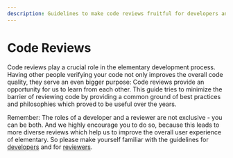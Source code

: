 ```yaml
---
description: Guidelines to make code reviews fruitful for developers and reviewers alike.
---
```


# Code Reviews

Code reviews play a crucial role in the elementary development process. Having other people verifying your code not only improves the overall code quality, they serve an even bigger purpose: Code reviews provide an opportunity for us to learn from each other. This guide tries to minimize the barrier of reviewing code by providing a common ground of best practices and philosophies which proved to be useful over the years.

Remember: The roles of a developer and a reviewer are not exclusive - you can be both. And we highly encourage you to do so, because this leads to more diverse reviews which help us to improve the overall user experience of elementary. So please make yourself familiar with the guidelines for [developers](prepare-code-for-review.md) and for [reviewers](reviewing-code.md).
